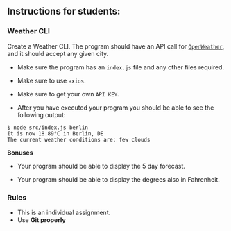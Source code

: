 ## Instructions for students:

### Weather CLI

Create a Weather CLI. The program should have an API call for [`OpenWeather`](https://openweathermap.org/guide), and it should accept any given city.

- Make sure the program has an `index.js` file and any other files required.
- Make sure to use `axios`.
- Make sure to get your own `API KEY`.

- After you have executed your program you should be able to see the following output:

```bash{}
$ node src/index.js berlin
It is now 18.89°C in Berlin, DE
The current weather conditions are: few clouds
```

**Bonuses**

- Your program should be able to display the 5 day forecast.

- Your program should be able to display the degrees also in Fahrenheit.

### Rules

- This is an individual assignment.
- Use **Git properly**
